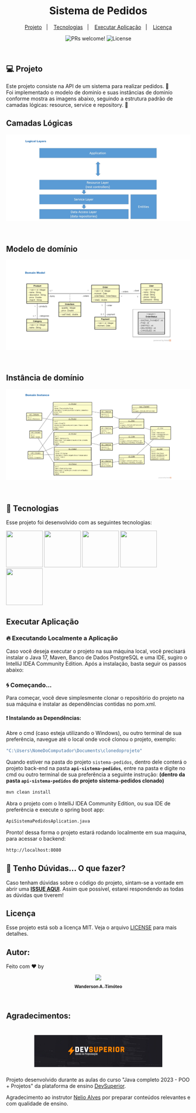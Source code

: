 <h1 align="center">
    Sistema de Pedidos
</h1>

<p align="center">
  <a href="#-projeto">Projeto</a>&nbsp;&nbsp;&nbsp;|&nbsp;&nbsp;&nbsp;
  <a href="#-tecnologias">Tecnologias</a>&nbsp;&nbsp;&nbsp;|&nbsp;&nbsp;&nbsp;
  <a href="#-executar aplicação">Executar Aplicação</a>&nbsp;&nbsp;&nbsp;|&nbsp;&nbsp;&nbsp;
  <a href="#-licença">Licença</a>
</p>

<p align="center">
 <img src="https://img.shields.io/static/v1?label=PRs&message=welcome&color=15C3D6&labelColor=000000" alt="PRs welcome!" />

  <img alt="License" src="https://img.shields.io/static/v1?label=license&message=MIT&color=15C3D6&labelColor=000000">
</p>
<br>

## 💻 Projeto

Este projeto consiste na API de um sistema para realizar pedidos. 💜
<br>
Foi implementado o modelo de dominío e suas instâncias de dominío conforme mostra as imagens abaixo, seguindo a estrutura padrão de camadas lógicas: resource, service e repository. 💜
<br>

## Camadas Lógicas

<p align="center">
    <img alt="Movie Rating" title="Movie Rating" src=".github/logical-layers.png" />
</p>

<br>

## Modelo de domínio

<p align="center">
    <img alt="Movie Rating" title="Movie Rating" src=".github/domain-model.png" />
</p>

<br>

## Instância de domínio

<p align="center">
    <img alt="Movie Rating" title="Movie Rating" src=".github/domain-instance.png" />
</p>

<br>

## 🚀 Tecnologias

Esse projeto foi desenvolvido com as seguintes tecnologias:

<img src="https://cdn.jsdelivr.net/gh/devicons/devicon/icons/java/java-original-wordmark.svg" width="100" height="100"/>
<img src="https://cdn.jsdelivr.net/gh/devicons/devicon/icons/spring/spring-original-wordmark.svg" width="100" height="100" />
<img src="https://cdn.jsdelivr.net/gh/devicons/devicon/icons/postgresql/postgresql-original-wordmark.svg" width="100" height="100" />
<img src="https://cdn.jsdelivr.net/gh/devicons/devicon/icons/tomcat/tomcat-original-wordmark.svg" width="100" height="100" />
<img src="https://cdn.jsdelivr.net/gh/devicons/devicon/icons/intellij/intellij-original-wordmark.svg" width="100" height="100" />

<br>

## Executar Aplicação

### 🔥 Executando Localmente a Aplicação

Caso você deseja executar o projeto na sua máquina local, você precisará instalar o Java 17, Maven, Banco de Dados PostgreSQL e uma IDE, sugiro o IntelliJ IDEA Community Edition. Após a instalação, basta seguir os passos abaixo:

### 🌀 Começando...

Para começar, você deve simplesmente clonar o repositório do projeto na sua máquina e instalar as dependências contidas no pom.xml.

#### ❗️ Instalando as Dependências:

Abre o cmd (caso esteja utilizando o Windows), ou outro terminal de sua preferência, navegue até o local onde você clonou o projeto, exemplo:

```sh
"C:\Users\NomeDoComputador\Documents\clonedoprojeto"
```

Quando estiver na pasta do projeto `sistema-pedidos`, dentro dele conterá o projeto back-end na pasta **`api-sistema-pedidos`**, entre na pasta e digite no cmd ou outro terminal de sua preferência a seguinte instrução: **(dentro da pasta `api-sistema-pedidos` do projeto sistema-pedidos clonado)**

```sh
mvn clean install
```

Abra o projeto com o IntelliJ IDEA Community Edition, ou sua IDE de preferência e execute o spring boot app:

```sh
ApiSistemaPedidosAplication.java
```

Pronto! dessa forma o projeto estará rodando localmente em sua maquina, para acessar o backend:
<br>

```sh
http://localhost:8080
```

## 🚩 Tenho Dúvidas... O que fazer?

Caso tenham dúvidas sobre o código do projeto, sintam-se a vontade em abrir uma **[ISSUE AQUI](https://github.com/Wanderson-A-Timoteo/sistema-pedidos/issues)**. Assim que possível, estarei respondendo as todas as dúvidas que tiverem!
<br>

## Licença

Esse projeto está sob a licença MIT. Veja o arquivo [LICENSE](LICENSE.md) para mais detalhes.

## Autor:

Feito com ♥ by

<div align='center'>

[<img src="https://avatars.githubusercontent.com/u/40473246?v=4" width=115><br><sub>**Wanderson A. Timóteo**</sub>](https://wanderson-a-timoteo.github.io/my-portfolio-dark-light/)

</div>

<br>

## Agradecimentos:

<h1 align="center">
    <img alt="DevSuperior" title="DevSuperior" src=".github/devsuperior2.jpeg" width="350" />
</h1>

Projeto desenvolvido durante as aulas do curso "Java completo 2023 - POO + Projetos" da plataforma de ensino [DevSuperior](https://devsuperior.com.br/).

Agradecimento ao instrutor [Nelio Alves](https://github.com/devsuperior) por preparar conteúdos relevantes e com qualidade de ensino.
